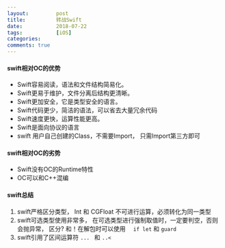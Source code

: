 ```yaml
---
layout:         post
title:          转战Swift
date:           2018-07-22
tags:           [iOS]
categories:
comments: true
---
```




#### swift相对OC的优势

* Swift容易阅读，语法和文件结构简易化。
* Swift更易于维护，文件分离后结构更清晰。
* Swift更加安全，它是类型安全的语言。
* Swift代码更少，简洁的语法，可以省去大量冗余代码
* Swift速度更快，运算性能更高。
* Swift是面向协议的语言
* swift 用户自己创建的Class，不需要Import， 只需Import第三方即可


#### swift相对OC的劣势
* Swift没有OC的Runtime特性
* OC可以和C++混编

#### swift总结
1. swift严格区分类型， Int 和 CGFloat 不可进行运算，必须转化为同一类型
2. swift可选类型使用非常多， 在可选类型进行强制取值时，一定要判空，否则会抛异常， 区分? 和！在解包时可以使用  ```  if let```  和  ```guard ```
3. swift引用了区间运算符 ```... ``` 和 ```..<```



